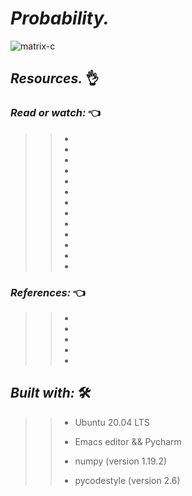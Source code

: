 # *_Probability._*
 
![matrix-c]()
## **_Resources._** 👌 

 

### **_Read or watch:_**  👈


>> * []()
>> * []()
>> * []()
>> * []()
>> * []()
>> * []()
>> * []()
>> * []()
>> * []()
>> * []()
>> * []()
>> * []()
>> * []()

### **_References:_**  👈

>> * []()
>> * []()
>> * []()
>> * []()
>> * []()



## **_Built with:_** 🛠️

>> * Ubuntu 20.04 LTS
>> 
>> * Emacs editor && Pycharm
>> 
>> * numpy (version 1.19.2) 
>> 
>> * pycodestyle (version 2.6)
